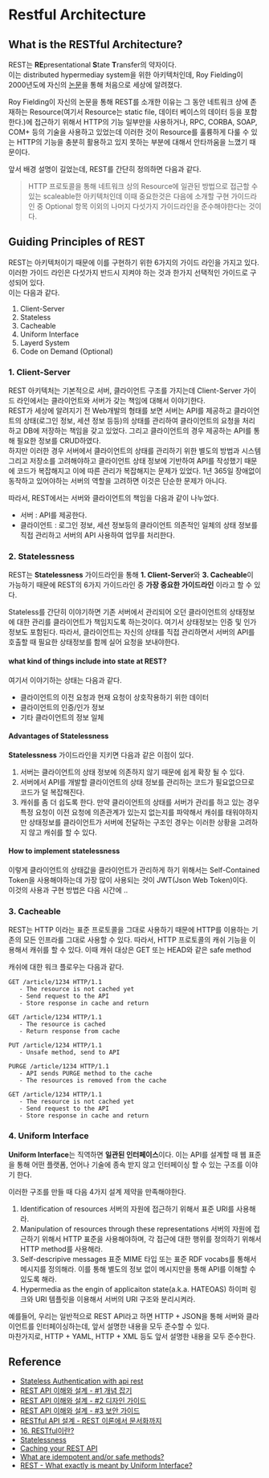 # Restful Architecture

## What is the RESTful Architecture?

REST는 **RE**presentational **S**tate **T**ransfer의 약자이다.  
이는 distributed hypermediay system을 위한 아키텍처인데, Roy Fielding이 2000년도에 자신의 [논문](https://www.ics.uci.edu/~fielding/pubs/dissertation/rest_arch_style.htm)을 통해 처음으로 세상에 알려졌다.  

Roy Fielding이 자신의 논문을 통해 REST를 소개한 이유는 그 동안 네트워크 상에 존재하는 Resource(여기서 Resource는 static file, 데이터 베이스의 데이터 등을 포함한다.)에 접근하기 위해서 HTTP의 기능 일부만을 사용하거나, RPC, CORBA, SOAP, COM+ 등의 기술을 사용하고 있었는데 이러한 것이 Resource를 훌륭하게 다룰 수 있는 HTTP의 기능을 충분히 활용하고 있지 못하는 부분에 대해서 안타까움을 느꼈기 때문이다. 

앞서 배경 설명이 길었는데, REST를 간단히 정의하면 다음과 같다. 

>HTTP 프로토콜을 통해 네트워크 상의 Resource에 일관된 방법으로 접근할 수 있는 scaleable한 아키텍처인데 이때 중요한것은 다음에 소개할 구현 가이드라인 중 Optional 항목 이외의 나머지 다섯가지 가이드라인을 준수해야한다는 것이다. 

## Guiding Principles of REST

REST는 아키텍처이기 때문에 이를 구현하기 위한 6가지의 가이드 라인을 가지고 있다.  
이러한 가이드 라인은 다섯가지 반드시 지켜야 하는 것과 한가지 선택적인 가이드로 구성되어 있다.  
이는 다음과 같다. 

1. Client-Server
2. Stateless
3. Cacheable
4. Uniform Interface
5. Layerd System
6. Code on Demand (Optional)

### 1. Client-Server

REST 아키텍처는 기본적으로 서버, 클라이언트 구조를 가지는데 Client-Server 가이드 라인에서는 클라이언트와 서버가 갖는 책임에 대해서 이야기한다.  
REST가 세상에 알려지기 전 Web개발의 형태를 보면 서버는 API를 제공하고 클라이언트의 상태(로그인 정보, 세션 정보 등등)의 상태를 관리하여 클라이언트의 요청을 처리하고 DB에 저장하는 책임을 갖고 있었다. 
그리고 클라이언트의 경우 제공하는 API를 통해 필요한 정보를 CRUD하였다.  
하지만 이러한 경우 서버에서 클라이언트의 상태를 관리하기 위한 별도의 방법과 시스템 그리고 저장소를 고려해야하고 클라이언트 상태 정보에 기반하여 API를 작성했기 때문에 코드가 복잡해지고 이에 따른 관리가 복잡해지는 문제가 있었다. 1년 365일 장애없이 동작하고 있어야하는 서버의 역할을 고려하면 이것은 단순한 문제가 아니다. 

따라서, REST에서는 서버와 클라이언트의 책임을 다음과 같이 나누었다.  

* 서버 : API를 제공한다. 
* 클라이언트 : 로그인 정보, 세션 정보등의 클라이언트 의존적인 일체의 상태 정보를 직접 관리하고 서버의 API 사용하여 업무를 처리한다. 

### 2. Statelessness

REST는 **Statelessness** 가이드라인을 통해 **1. Client-Server**와 **3. Cacheable**이 가능하기 때문에 REST의 6가지 가이드라인 중 **가장 중요한 가이드라인** 이라고 할 수 있다. 

Stateless를 간단히 이야기하면 기존 서버에서 관리되어 오던 클라이언트의 상태정보에 대한 관리를 클라이언트가 책임지도록 하는것이다. 여기서 상태정보는 인증 및 인가 정보도 포함된다. 
따라서, 클라이언트는 자신의 상태를 직접 관리하면서 서버의 API를 호출할 때 필요한 상태정보를 함께 실어 요청을 보내야한다. 

#### what kind of things include into state at REST?

여기서 이야기하는 상태는 다음과 같다. 

* 클라이언트의 이전 요청과 현재 요청이 상호작용하기 위한 데이터
* 클라이언트의 인증/인가 정보
* 기타 클라이언트의 정보 일체

#### Advantages of Statelessness

**Statelessness** 가이드라인을 지키면 다음과 같은 이점이 있다. 

1. 서버는 클라이언트의 상태 정보에 의존하지 않기 때문에 쉽게 확장 될 수 있다. 
2. 서버에서 API를 개발할 클라이언트의 상태 정보를 관리하는 코드가 필요없으므로 코드가 덜 복잡해진다. 
3. 캐쉬를 좀 더 쉽도록 한다. 만약 클라이언트의 상태를 서버가 관리를 하고 있는 경우 특정 요청이 이전 요청에 의존관계가 있는지 없는지를 파악해서 캐쉬를 태워야하지만 상태정보를 클라이언트가 서버에 전달하는 구조인 경우는 이러한 상황을 고려하지 않고 캐쉬를 할 수 있다. 

#### How to implement statelessness

이렇게 클라이언트의 상태값을 클라이언트가 관리하게 하기 위해서는 Self-Contained Token을 사용해야하는데 가장 많이 사용되는 것이 JWT(Json Web Token)이다.  
이것의 사용과 구현 방법은 다음 시간에 .. 

### 3. Cacheable

REST는 HTTP 이라는 표준 프로토콜을 그대로 사용하기 때문에 HTTP를 이용하는 기존의 모든 인프라를 그대로 사용할 수 있다.
따라서, HTTP 프로토콜의 캐쉬 기능을 이용해서 캐쉬를 할 수 있다. 
이때 캐쉬 대상은 GET 또는 HEAD와 같은 safe method

캐쉬에 대한 워크 플로우는 다음과 같다.

```
GET /article/1234 HTTP/1.1
   - The resource is not cached yet
   - Send request to the API
   - Store response in cache and return

GET /article/1234 HTTP/1.1
   - The resource is cached
   - Return response from cache

PUT /article/1234 HTTP/1.1
   - Unsafe method, send to API

PURGE /article/1234 HTTP/1.1
   - API sends PURGE method to the cache
   - The resources is removed from the cache

GET /article/1234 HTTP/1.1
   - The resource is not cached yet
   - Send request to the API
   - Store response in cache and return
```

### 4. Uniform Interface

**Uniform Interface**는 직역하면 **일관된 인터페이스**이다. 
이는 API를 설계할 때 웹 표준을 통해 어떤 플랫폼, 언어나 기술에 종속 받지 않고 인터페이싱 할 수 있는 구조를 이야기 한다. 

이러한 구조를 만들 때 다음 4가지 설계 제약을 만족해야한다. 

1. Identification of resources
    서버의 자원에 접근하기 위해서 표준 URI를 사용해라.
2. Manipulation of resources through these representations
    서버의 자원에 접근하기 위해서 HTTP 표준을 사용해야하며, 각 접근에 대한 행위를 정의하기 위해서 HTTP method를 사용해라.
3. Self-descripive messages
    표준 MIME 타입 또는 표준 RDF vocabs를 통해서 메시지를 정의해라. 이를 통해 별도의 정보 없이 메시지만을 통해 API를 이해할 수 있도록 해라.
4. Hypermedia as the engin of applicaiton state(a.k.a. HATEOAS)
    하이퍼 링크와 URI 템플릿을 이용해서 서버의 URI 구조와 분리시켜라. 


예를들어, 우리는 일반적으로 REST API라고 하면 HTTP + JSON을 통해 서버와 클라이언트를 인터페이싱하는데, 앞서 설명한 내용을 모두 준수할 수 있다.  
마찬가지로, HTTP + YAML, HTTP + XML 등도 앞서 설명한 내용을 모두 준수한다. 


## Reference

* [Stateless Authentication with api rest](https://kaleidos.net/blog/295/stateless-authentication-with-api-rest/)
* [REST API 이해와 설계 - #1 개념 잡기](http://bcho.tistory.com/953)
* [REST API 이해와 설계 - #2 디자인 가이드](http://bcho.tistory.com/954)
* [REST API 이해와 설계 - #3 보안 가이드](http://bcho.tistory.com/955)
* [RESTful API 설계 - REST 이론에서 문서화까지](https://speakerdeck.com/leewin12/rest-api-seolgye)
* [16. RESTful이란?](http://blog.sonim1.com/105)
* [Statelessness](https://restfulapi.net/statelessness/)
* [Caching your REST API](http://restcookbook.com/Basics/caching/)
* [What are idempotent and/or safe methods?](http://restcookbook.com/HTTP%20Methods/idempotency/)
* [REST - What exactly is meant by Uniform Interface?](https://stackoverflow.com/questions/25172600/rest-what-exactly-is-meant-by-uniform-interface)